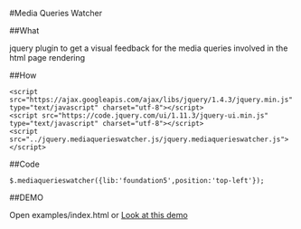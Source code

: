#Media Queries Watcher

##What

jquery plugin to get a visual feedback for the media queries involved in the html page rendering

##How

	<script src="https://ajax.googleapis.com/ajax/libs/jquery/1.4.3/jquery.min.js" type="text/javascript" charset="utf-8"></script>
	<script src="https://code.jquery.com/ui/1.11.3/jquery-ui.min.js" type="text/javascript" charset="utf-8"></script>
    <script src="../jquery.mediaquerieswatcher.js/jquery.mediaquerieswatcher.js"></script>
        

##Code

	$.mediaquerieswatcher({lib:'foundation5',position:'top-left'});

##DEMO

Open examples/index.html or  [Look at this demo](http://davideberardi.com/jquery.mediaquerieswatcher.js/examples/)